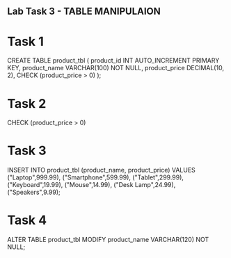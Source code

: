 ## Lab Task 3 - TABLE MANIPULAION

# Task 1

CREATE TABLE product_tbl (
product_id INT AUTO_INCREMENT PRIMARY KEY,
product_name VARCHAR(100) NOT NULL,
product_price DECIMAL(10, 2),
CHECK (product_price > 0)
);

# Task 2

CHECK (product_price > 0)

# Task 3

INSERT INTO product_tbl (product_name, product_price)
VALUES ("Laptop",999.99), ("Smartphone",599.99), 
("Tablet",299.99), ("Keyboard",19.99), ("Mouse",14.99),
("Desk Lamp",24.99), ("Speakers",9.99);

# Task 4 

ALTER TABLE product_tbl 
MODIFY product_name VARCHAR(120) NOT NULL;












